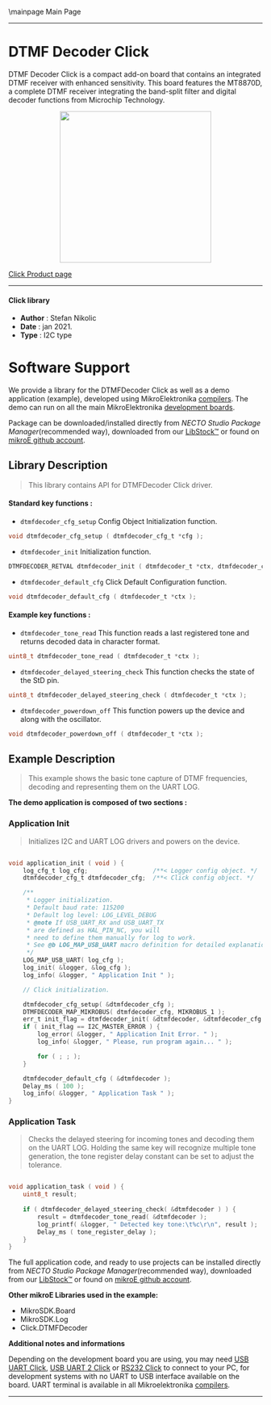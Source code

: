 \mainpage Main Page


---
# DTMF Decoder Click

DTMF Decoder Click is a compact add-on board that contains an integrated DTMF receiver with enhanced sensitivity. This board features the MT8870D, a complete DTMF receiver integrating the band-split filter and digital decoder functions from Microchip Technology.

<p align="center">
  <img src="https://download.mikroe.com/images/click_for_ide/dtmf_decoder_click.png" height=300px>
</p>

[Click Product page](https://www.mikroe.com/dtmf-decoder-click)

---


#### Click library

- **Author**        : Stefan Nikolic
- **Date**          : jan 2021.
- **Type**          : I2C type


# Software Support

We provide a library for the DTMFDecoder Click
as well as a demo application (example), developed using MikroElektronika
[compilers](https://www.mikroe.com/necto-studio).
The demo can run on all the main MikroElektronika [development boards](https://www.mikroe.com/development-boards).

Package can be downloaded/installed directly from *NECTO Studio Package Manager*(recommended way), downloaded from our [LibStock&trade;](https://libstock.mikroe.com) or found on [mikroE github account](https://github.com/MikroElektronika/mikrosdk_click_v2/tree/master/clicks).

## Library Description

> This library contains API for DTMFDecoder Click driver.

#### Standard key functions :

- `dtmfdecoder_cfg_setup` Config Object Initialization function.
```c
void dtmfdecoder_cfg_setup ( dtmfdecoder_cfg_t *cfg );
```

- `dtmfdecoder_init` Initialization function.
```c
DTMFDECODER_RETVAL dtmfdecoder_init ( dtmfdecoder_t *ctx, dtmfdecoder_cfg_t *cfg );
```

- `dtmfdecoder_default_cfg` Click Default Configuration function.
```c
void dtmfdecoder_default_cfg ( dtmfdecoder_t *ctx );
```

#### Example key functions :

- `dtmfdecoder_tone_read` This function reads a last registered tone and returns decoded data in character format.
```c
uint8_t dtmfdecoder_tone_read ( dtmfdecoder_t *ctx );
```

- `dtmfdecoder_delayed_steering_check` This function checks the state of the StD pin.
```c
uint8_t dtmfdecoder_delayed_steering_check ( dtmfdecoder_t *ctx );
```

- `dtmfdecoder_powerdown_off` This function powers up the device and along with the oscillator.
```c
void dtmfdecoder_powerdown_off ( dtmfdecoder_t *ctx );
```

## Example Description

> This example shows the basic tone capture of DTMF frequencies, decoding and representing them on the UART LOG.

**The demo application is composed of two sections :**

### Application Init

> Initializes I2C and UART LOG drivers and powers on the device.

```c

void application_init ( void ) {
    log_cfg_t log_cfg;                  /**< Logger config object. */
    dtmfdecoder_cfg_t dtmfdecoder_cfg;  /**< Click config object. */

    /** 
     * Logger initialization.
     * Default baud rate: 115200
     * Default log level: LOG_LEVEL_DEBUG
     * @note If USB_UART_RX and USB_UART_TX 
     * are defined as HAL_PIN_NC, you will 
     * need to define them manually for log to work. 
     * See @b LOG_MAP_USB_UART macro definition for detailed explanation.
     */
    LOG_MAP_USB_UART( log_cfg );
    log_init( &logger, &log_cfg );
    log_info( &logger, " Application Init " );

    // Click initialization.

    dtmfdecoder_cfg_setup( &dtmfdecoder_cfg );
    DTMFDECODER_MAP_MIKROBUS( dtmfdecoder_cfg, MIKROBUS_1 );
    err_t init_flag = dtmfdecoder_init( &dtmfdecoder, &dtmfdecoder_cfg );
    if ( init_flag == I2C_MASTER_ERROR ) {
        log_error( &logger, " Application Init Error. " );
        log_info( &logger, " Please, run program again... " );

        for ( ; ; );
    }

    dtmfdecoder_default_cfg ( &dtmfdecoder );
    Delay_ms ( 100 );
    log_info( &logger, " Application Task " );
}

```

### Application Task

> Checks the delayed steering for incoming tones and decoding them on the UART LOG. Holding the same key will recognize multiple tone generation, the tone register delay constant can be set to adjust the tolerance.

```c

void application_task ( void ) {
    uint8_t result;
    
    if ( dtmfdecoder_delayed_steering_check( &dtmfdecoder ) ) {
        result = dtmfdecoder_tone_read( &dtmfdecoder );
        log_printf( &logger, " Detected key tone:\t%c\r\n", result );
        Delay_ms ( tone_register_delay );
    }
}

```

The full application code, and ready to use projects can be installed directly from *NECTO Studio Package Manager*(recommended way), downloaded from our [LibStock&trade;](https://libstock.mikroe.com) or found on [mikroE github account](https://github.com/MikroElektronika/mikrosdk_click_v2/tree/master/clicks).

**Other mikroE Libraries used in the example:**

- MikroSDK.Board
- MikroSDK.Log
- Click.DTMFDecoder

**Additional notes and informations**

Depending on the development board you are using, you may need
[USB UART Click](https://www.mikroe.com/usb-uart-click),
[USB UART 2 Click](https://www.mikroe.com/usb-uart-2-click) or
[RS232 Click](https://www.mikroe.com/rs232-click) to connect to your PC, for
development systems with no UART to USB interface available on the board. UART
terminal is available in all Mikroelektronika
[compilers](https://shop.mikroe.com/compilers).

---
